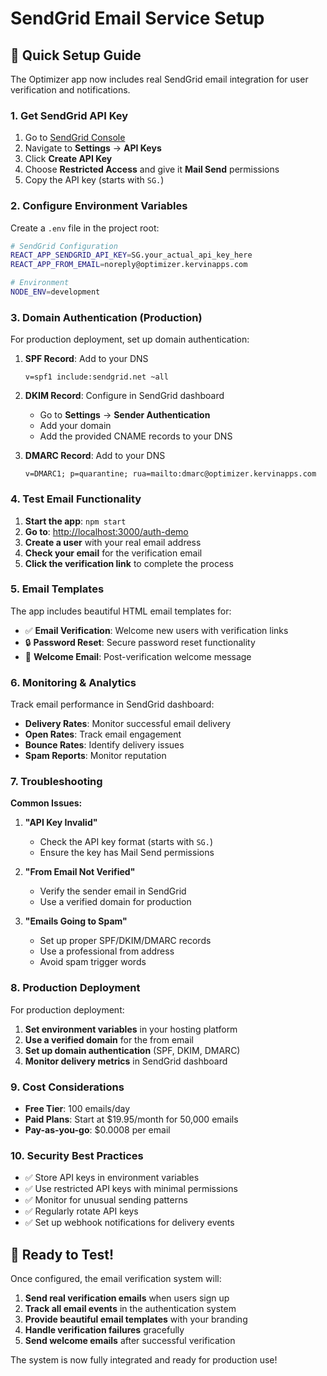 # SendGrid Email Service Setup

## 🚀 Quick Setup Guide

The Optimizer app now includes real SendGrid email integration for user verification and notifications.

### 1. **Get SendGrid API Key**

1. Go to [SendGrid Console](https://app.sendgrid.com/)
2. Navigate to **Settings** → **API Keys**
3. Click **Create API Key**
4. Choose **Restricted Access** and give it **Mail Send** permissions
5. Copy the API key (starts with `SG.`)

### 2. **Configure Environment Variables**

Create a `.env` file in the project root:

```bash
# SendGrid Configuration
REACT_APP_SENDGRID_API_KEY=SG.your_actual_api_key_here
REACT_APP_FROM_EMAIL=noreply@optimizer.kervinapps.com

# Environment
NODE_ENV=development
```

### 3. **Domain Authentication (Production)**

For production deployment, set up domain authentication:

1. **SPF Record**: Add to your DNS
   ```
   v=spf1 include:sendgrid.net ~all
   ```

2. **DKIM Record**: Configure in SendGrid dashboard
   - Go to **Settings** → **Sender Authentication**
   - Add your domain
   - Add the provided CNAME records to your DNS

3. **DMARC Record**: Add to your DNS
   ```
   v=DMARC1; p=quarantine; rua=mailto:dmarc@optimizer.kervinapps.com
   ```

### 4. **Test Email Functionality**

1. **Start the app**: `npm start`
2. **Go to**: [http://localhost:3000/auth-demo](http://localhost:3000/auth-demo)
3. **Create a user** with your real email address
4. **Check your email** for the verification email
5. **Click the verification link** to complete the process

### 5. **Email Templates**

The app includes beautiful HTML email templates for:

- ✅ **Email Verification**: Welcome new users with verification links
- 🔒 **Password Reset**: Secure password reset functionality  
- 🎉 **Welcome Email**: Post-verification welcome message

### 6. **Monitoring & Analytics**

Track email performance in SendGrid dashboard:

- **Delivery Rates**: Monitor successful email delivery
- **Open Rates**: Track email engagement
- **Bounce Rates**: Identify delivery issues
- **Spam Reports**: Monitor reputation

### 7. **Troubleshooting**

**Common Issues:**

1. **"API Key Invalid"**
   - Check the API key format (starts with `SG.`)
   - Ensure the key has Mail Send permissions

2. **"From Email Not Verified"**
   - Verify the sender email in SendGrid
   - Use a verified domain for production

3. **"Emails Going to Spam"**
   - Set up proper SPF/DKIM/DMARC records
   - Use a professional from address
   - Avoid spam trigger words

### 8. **Production Deployment**

For production deployment:

1. **Set environment variables** in your hosting platform
2. **Use a verified domain** for the from email
3. **Set up domain authentication** (SPF, DKIM, DMARC)
4. **Monitor delivery metrics** in SendGrid dashboard

### 9. **Cost Considerations**

- **Free Tier**: 100 emails/day
- **Paid Plans**: Start at $19.95/month for 50,000 emails
- **Pay-as-you-go**: $0.0008 per email

### 10. **Security Best Practices**

- ✅ Store API keys in environment variables
- ✅ Use restricted API keys with minimal permissions
- ✅ Monitor for unusual sending patterns
- ✅ Regularly rotate API keys
- ✅ Set up webhook notifications for delivery events

## 🎯 Ready to Test!

Once configured, the email verification system will:

1. **Send real verification emails** when users sign up
2. **Track all email events** in the authentication system
3. **Provide beautiful email templates** with your branding
4. **Handle verification failures** gracefully
5. **Send welcome emails** after successful verification

The system is now fully integrated and ready for production use!

